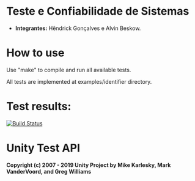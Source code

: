 # Teste e Confiabilidade de Sistemas

* **Integrantes:** Hêndrick Gonçalves e Alvin Beskow.

# How to use

Use "make" to compile and run all available tests.

All tests are implemented at examples/identifier directory.

# Test results:

[![Build Status](https://travis-ci.com/HendrickGoncalves/Unity.svg?branch=main)](https://travis-ci.com/HendrickGoncalves/Unity)

Unity Test API
==============

__Copyright (c) 2007 - 2019 Unity Project by Mike Karlesky, Mark VanderVoord, and Greg Williams__

